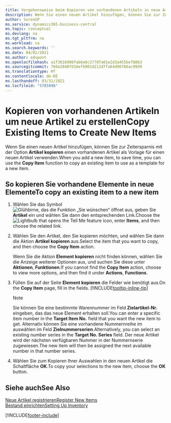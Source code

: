 ```yaml
---
title: Vorgehensweise beim Kopieren von vorhandenen Artikeln in neue Artikel
description: Wenn Sie einen neuen Artikel hinzufügen, können Sie zur Zeitersparnis mit der Option Artikel kopieren einen vorhandenen Artikel als Vorlage für einen neuen Artikel verwenden.
author: SorenGP
ms.service: dynamics365-business-central
ms.topic: conceptual
ms.devlang: na
ms.tgt_pltfrm: na
ms.workload: na
ms.search.keywords: ''
ms.date: 04/01/2021
ms.author: edupont
ms.openlocfilehash: a1f3016900fab6e6c277dfa01e2d3a455bef8863
ms.sourcegitcommit: 766e2840fd16efb901d211d7fa64d96766ac99d9
ms.translationtype: HT
ms.contentlocale: de-DE
ms.lasthandoff: 03/31/2021
ms.locfileid: "5785998"
---
```

# <a name="copy-existing-items-to-create-new-items"></a><span data-ttu-id="2a24e-103">Kopieren von vorhandenen Artikeln um neue Artikel zu erstellen</span><span class="sxs-lookup"><span data-stu-id="2a24e-103">Copy Existing Items to Create New Items</span></span>

<span data-ttu-id="2a24e-104">Wenn Sie einen neuen Artikel hinzufügen, können Sie zur Zeitersparnis mit der Option **Artikel kopieren** einen vorhandenen Artikel als Vorlage für einen neuen Artikel verwenden.</span><span class="sxs-lookup"><span data-stu-id="2a24e-104">When you add a new item, to save time, you can use the **Copy Item** function to copy an existing item to use as a template for a new item.</span></span>  

## <a name="to-copy-an-existing-item-to-a-new-item"></a><span data-ttu-id="2a24e-105">So kopieren Sie vorhandene Elemente in neue Elemente</span><span class="sxs-lookup"><span data-stu-id="2a24e-105">To copy an existing item to a new item</span></span>

1. <span data-ttu-id="2a24e-106">Wählen Sie das Symbol ![Glühbirne, das die Funktion „Sie wünschen“ öffnet](media/ui-search/search_small.png "Was möchten Sie tun?") aus, geben Sie **Artikel** ein und wählen Sie dann den entsprechenden Link.</span><span class="sxs-lookup"><span data-stu-id="2a24e-106">Choose the ![Lightbulb that opens the Tell Me feature](media/ui-search/search_small.png "Tell me what you want to do") icon, enter **Items**, and then choose the related link.</span></span>  
2. <span data-ttu-id="2a24e-107">Wählen Sie den Artikel, den Sie kopieren möchten, und wählen Sie dann die Aktion **Artikel kopieren** aus.</span><span class="sxs-lookup"><span data-stu-id="2a24e-107">Select the item that you want to copy, and then choose the **Copy Item** action.</span></span>  

    <span data-ttu-id="2a24e-108">Wenn Sie die Aktion **Element kopieren** nicht finden können, wählen Sie die Anzeige weiterer Optionen aus, und suchen Sie diese unter **Aktionen**, **Funktionen**.</span><span class="sxs-lookup"><span data-stu-id="2a24e-108">If you cannot find the **Copy Item** action, choose to view more options, and then find it under **Actions**, **Functions**.</span></span>  

3. <span data-ttu-id="2a24e-109">Füllen Sie auf der Seite **Element kopieren** die Felder wie benötigt aus.</span><span class="sxs-lookup"><span data-stu-id="2a24e-109">On the **Copy Item** page, fill in the fields.</span></span> [!INCLUDE[tooltip-inline-tip](includes/tooltip-inline-tip_md.md)]

    > [!NOTE]  
    > <span data-ttu-id="2a24e-110">Sie können Sie eine bestimmte Warennummer im Feld **Zielartikel-Nr.** eingeben, das das neue Element erhalten soll.</span><span class="sxs-lookup"><span data-stu-id="2a24e-110">You can enter a specific item number in the **Target Item No.** field that you want the new item to get.</span></span> <span data-ttu-id="2a24e-111">Alternativ können Sie eine vorhandene Nummernreihe im auswählen im Feld **Zielnummerserien**.</span><span class="sxs-lookup"><span data-stu-id="2a24e-111">Alternatively, you can select an existing number series in the **Target No. Series** field.</span></span> <span data-ttu-id="2a24e-112">Der neue Artikel wird der nächsten verfügbaren Nummer in der Nummernserie zugewiesen.</span><span class="sxs-lookup"><span data-stu-id="2a24e-112">The new item will then be assigned the next available number in that number series.</span></span>  

4. <span data-ttu-id="2a24e-113">Wählen Sie zum Kopieren Ihrer Auswahlen in den neuen Artikel die Schaltfläche **OK**.</span><span class="sxs-lookup"><span data-stu-id="2a24e-113">To copy your selections to the new item, choose the **OK** button.</span></span>  

## <a name="see-also"></a><span data-ttu-id="2a24e-114">Siehe auch</span><span class="sxs-lookup"><span data-stu-id="2a24e-114">See Also</span></span>

[<span data-ttu-id="2a24e-115">Neue Artikel registrieren</span><span class="sxs-lookup"><span data-stu-id="2a24e-115">Register New Items</span></span>](inventory-how-register-new-items.md)  
[<span data-ttu-id="2a24e-116">Bestand einrichten</span><span class="sxs-lookup"><span data-stu-id="2a24e-116">Setting Up Inventory</span></span>](inventory-setup-inventory.md)  


[!INCLUDE[footer-include](includes/footer-banner.md)]